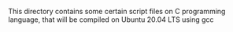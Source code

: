This directory contains some certain script files on C programming language, that will be compiled on Ubuntu 20.04 LTS using gcc
